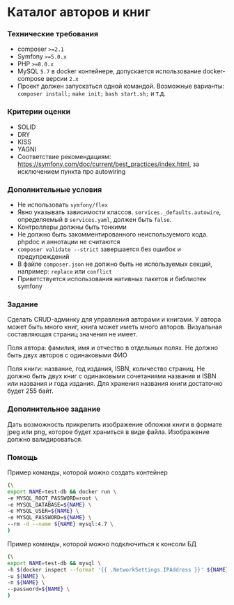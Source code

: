 # Каталог авторов и книг

### Технические требования
- composer `>=2.1`
- Symfony `>=5.0.x`
- PHP `>=8.0.x`
- MySQL `5.7` в docker контейнере, допускается использование docker-compose версии `2.x`
- Проект должен запускаться одной командой. Возможные варианты: `composer install;` `make init;` `bash start.sh;` и т.д.

### Критерии оценки
- SOLID
- DRY
- KISS
- YAGNI
- Соответствие рекомендациям: https://symfony.com/doc/current/best_practices/index.html, за исключением пункта про autowiring

### Дополнительные условия
- Не использовать `symfony/flex`
- Явно указывать зависимости классов. `services._defaults.autowire`, определяемый в `services.yaml`, должен быть `false`.
- Контроллеры должны быть тонкими
- Не должно быть закомментированного неиспользуемого кода. phpdoc и аннотации не считаются
- `composer validate --strict` завершается без ошибок и предупреждений
- В файле `composer.json` не должно быть не используемых секций, например: `replace` или `conflict`
- Приветствуется использования нативных пакетов и библиотек symfony

### Задание
Сделать CRUD-админку для управления авторами и книгами. У автора может быть много книг, книга может иметь много авторов. Визуальная составляющая страниц значения не имеет.

Поля автора: фамилия, имя и отчество в отдельных полях. Не должно быть двух авторов с одинаковыми ФИО

Поля книги: название, год издания, ISBN, количество страниц. Не должно быть двух книг с одинаковыми сочетаниями названия и ISBN или названия и года издания. Для хранения названия книги достаточно будет 255 байт.

### Дополнительное задание
Дать возможность прикрепить изображение обложки книги в формате jpeg или png, которое будет храниться в виде файла. Изображение должно валидироваться.

### Помощь
Пример команды, которой можно создать контейнер
```bash
(\
export NAME=test-db && docker run \
-e MYSQL_ROOT_PASSWORD=root \
-e MYSQL_DATABASE=${NAME} \
-e MYSQL_USER=${NAME} \
-e MYSQL_PASSWORD=${NAME} \
--rm -d --name ${NAME} mysql:4.7 \
)
```
Пример команды, которой можно подключиться к консоли БД
```bash
(\
export NAME=test-db && mysql \
-h $(docker inspect --format '{{ .NetworkSettings.IPAddress }}' ${NAME}) \
-u ${NAME} \
-n ${NAME} \
--password=${NAME} \
)
```
